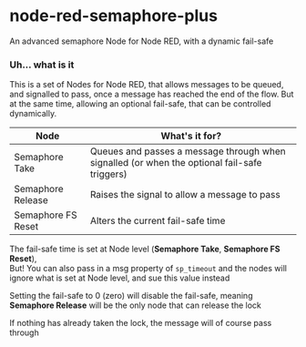 # node-red-semaphore-plus
An advanced semaphore Node for Node RED, with a dynamic fail-safe

### Uh... what is it

This is a set of Nodes for Node RED, that allows messages to be queued, and signalled to pass, once a message has reached the end of the flow.
But at the same time, allowing an optional fail-safe, that can be controlled dynamically.

| Node | What's it for? |
|------|----------------|
|Semaphore Take | Queues and passes a message through when signalled (or when the optional fail-safe triggers) |
|Semaphore Release | Raises the signal to allow a message to pass   |
|Semaphore FS Reset | Alters the current fail-safe time |

The fail-safe time is set at Node level (**Semaphore Take**, **Semaphore FS Reset**),  
But! You can also pass in a msg property of `sp_timeout` and the nodes will ignore what is set at Node level, and sue this value instead

Setting the fail-safe to 0 (zero) will disable the fail-safe, meaning **Semaphore Release** will be the only node that can release the lock

If nothing has already taken the lock, the message will of course pass through  
